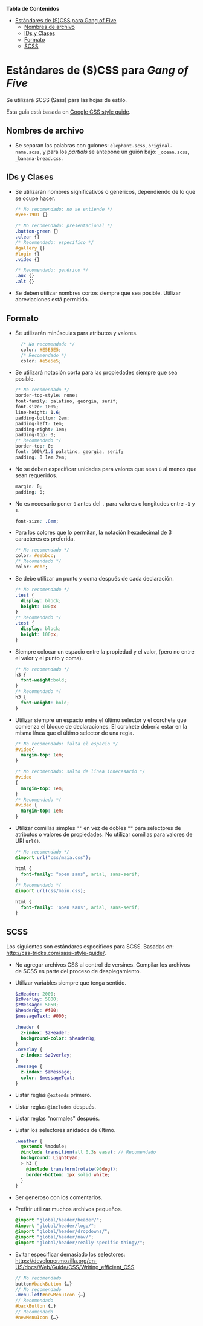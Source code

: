 **Tabla de Contenidos**

- [Estándares de (S)CSS para Gang of Five](#est%C3%A1ndares-de-scss-para-gang-of-five)
	- [Nombres de archivo](#nombres-de-archivo)
	- [IDs y Clases](#ids-y-clases)
	- [Formato](#formato)
	- [SCSS](#scss)

# Estándares de (S)CSS para *Gang of Five*

Se utilizará SCSS (Sass) para las hojas de estilo.

Esta guía está basada en [Google CSS style guide](http://google-styleguide.googlecode.com/svn/trunk/htmlcssguide.xml#CSS_Style_Rules).

## Nombres de archivo
 - Se separan las palabras con guiones: `elephant.scss`, `original-name.scss`, y para los *partials* se antepone un guión bajo: `_ocean.scss`, `_banana-bread.css`.

## IDs y Clases
 - Se utilizarán nombres significativos o genéricos, dependiendo de lo que se ocupe hacer.
 
    ~~~css
    /* No recomendado: no se entiende */
    #yee-1901 {}
    
    /* No recomendado: presentacional */
    .button-green {}
    .clear {}
    /* Recomendado: específico */
    #gallery {}
    #login {}
    .video {}
    
    /* Recomendado: genérico */
    .aux {}
    .alt {}
    ~~~

 - Se deben utilizar nombres cortos siempre que sea posible. Utilizar abreviaciones está permitido.

## Formato
 - Se utilizarán minúsculas para atributos y valores.

    ~~~css
      /* No recomendado */
      color: #E5E5E5;
      /* Recomendado */
      color: #e5e5e5;
    ~~~

 - Se utilizará notación corta para las propiedades siempre que sea posible.

    ~~~css
    /* No recomendado */
    border-top-style: none;
    font-family: palatino, georgia, serif;
    font-size: 100%;
    line-height: 1.6;
    padding-bottom: 2em;
    padding-left: 1em;
    padding-right: 1em;
    padding-top: 0;
    /* Recomendado */
    border-top: 0;
    font: 100%/1.6 palatino, georgia, serif;
    padding: 0 1em 2em;
    ~~~
    
 - No se deben especificar unidades para valores que sean `0` al menos que sean requeridos.

    ~~~css
    margin: 0;
    padding: 0;
    ~~~

 - No es necesario poner `0` antes del `.` para valores o longitudes entre `-1` y `1`.

    ~~~css
    font-size: .8em;
    ~~~

 - Para los colores que lo permitan, la notación hexadecimal de 3 caracteres es preferida.

    ~~~css
    /* No recomendado */
    color: #eebbcc;
    /* Recomendado */
    color: #ebc;
    ~~~
 - Se debe utilizar un punto y coma después de cada declaración.

    ~~~css
    /* No recomendado */
    .test {
      display: block;
      height: 100px
    }
    /* Recomendado */
    .test {
      display: block;
      height: 100px;
    }
    ~~~
    
 - Siempre colocar un espacio entre la propiedad y el valor, (pero no entre el valor y el punto y coma).

    ~~~css
    /* No recomendado */
    h3 {
      font-weight:bold;
    }
    /* Recomendado */
    h3 {
      font-weight: bold;
    }
    ~~~

 - Utilizar siempre un espacio entre el último selector y el corchete que comienza el bloque
   de declaraciones. El corchete debería estar en la misma línea que el último selector de una regla.

    ~~~css
    /* No recomendado: falta el espacio */
    #video{
      margin-top: 1em;
    }
    
    /* No recomendado: salto de línea innecesario */
    #video
    {
      margin-top: 1em;
    }
    /* Recomendado */
    #video {
      margin-top: 1em;
    }
    ~~~
 - Utilizar comillas simples `''` en vez de dobles `""` para selectores de atributos o
   valores de propiedades. No utilizar comillas para valores de URI `url()`.

    ~~~css
    /* No recomendado */
    @import url("css/maia.css");
    
    html {
      font-family: "open sans", arial, sans-serif;
    }
    /* Recomendado */
    @import url(css/main.css);
    
    html {
      font-family: 'open sans', arial, sans-serif;
    }
    ~~~
    
## SCSS

Los siguientes son estándares específicos para SCSS. Basadas en: http://css-tricks.com/sass-style-guide/.
 - No agregar archivos CSS al control de versines.
   Compilar los archivos de SCSS es parte del proceso de desplegamiento.
 
 - Utilizar variables siempre que tenga sentido.
    
    ~~~scss
    $zHeader: 2000;
    $zOverlay: 5000;
    $zMessage: 5050;
    $headerBg: #f00;
    $messageText: #000;
    
    .header {
      z-index: $zHeader;
      background-color: $headerBg;
    }
    .overlay {
      z-index: $zOverlay;
    }
    .message {
      z-index: $zMessage;
      color: $messageText;
    }
    ~~~
 
 - Listar reglas `@extends` primero.
 - Listar reglas `@includes` después.
 - Listar reglas "normales" después.
 - Listar los selectores anidados de último.
    
    ~~~scss
    .weather {
      @extends %module; 
      @include transition(all 0.3s ease); // Recomendado
      background: LightCyan;
      > h3 {
        @include transform(rotate(90deg));
        border-bottom: 1px solid white;
      }
    }
    ~~~

 - Ser generoso con los comentarios.

 - Prefirir utilizar muchos archivos pequeños.

    ~~~scss
    @import "global/header/header/";
    @import "global/header/logo/";
    @import "global/header/dropdowns/";
    @import "global/header/nav/";
    @import "global/header/really-specific-thingy/";
    ~~~

 - Evitar especificar demasiado los selectores:
   https://developer.mozilla.org/en-US/docs/Web/Guide/CSS/Writing_efficient_CSS

     ~~~scss
	// No recomendado
	button#backButton {…}
	// No recomendado
	.menu-left#newMenuIcon {…}
	// Recomendado
	#backButton {…}
	// Recomendado
	#newMenuIcon {…}
    ~~~
